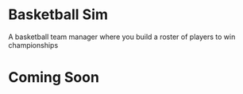# Basketball Sim
 A basketball team manager where you build a roster of players to win championships

<h1> Coming Soon </h1>

